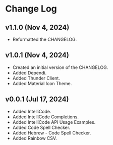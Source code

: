 # Change Log

## v1.1.0 (Nov 4, 2024)
- Reformatted the CHANGELOG.

## v1.0.1 (Nov 4, 2024)
- Created an initial version of the CHANGELOG.
- Added Dependi.
- Added Thunder Client.
- Added Material Icon Theme.

## v0.0.1 (Jul 17, 2024)
- Added IntelliCode.
- Added IntelliCode Completions.
- Added IntelliCode API Usage Examples.
- Added Code Spell Checker.
- Added Hebrew - Code Spell Checker.
- Added Rainbow CSV.
